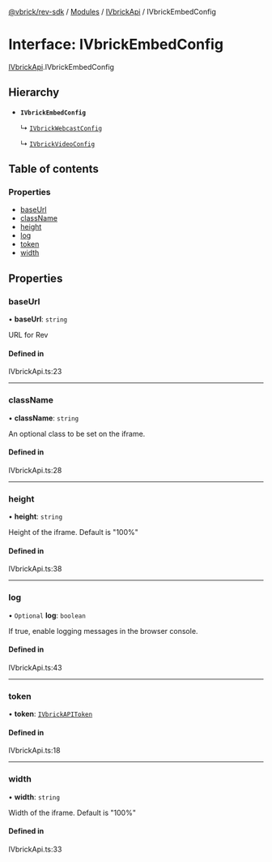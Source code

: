 [@vbrick/rev-sdk](../README.md) / [Modules](../modules.md) / [IVbrickApi](../modules/IVbrickApi.md) / IVbrickEmbedConfig

# Interface: IVbrickEmbedConfig

[IVbrickApi](../modules/IVbrickApi.md).IVbrickEmbedConfig

## Hierarchy

- **`IVbrickEmbedConfig`**

  ↳ [`IVbrickWebcastConfig`](IVbrickApi.IVbrickWebcastConfig.md)

  ↳ [`IVbrickVideoConfig`](IVbrickApi.IVbrickVideoConfig.md)

## Table of contents

### Properties

- [baseUrl](IVbrickApi.IVbrickEmbedConfig.md#baseurl)
- [className](IVbrickApi.IVbrickEmbedConfig.md#classname)
- [height](IVbrickApi.IVbrickEmbedConfig.md#height)
- [log](IVbrickApi.IVbrickEmbedConfig.md#log)
- [token](IVbrickApi.IVbrickEmbedConfig.md#token)
- [width](IVbrickApi.IVbrickEmbedConfig.md#width)

## Properties

### baseUrl

• **baseUrl**: `string`

URL for Rev

#### Defined in

IVbrickApi.ts:23

___

### className

• **className**: `string`

An optional class to be set on the iframe.

#### Defined in

IVbrickApi.ts:28

___

### height

• **height**: `string`

Height of the iframe. Default is "100%"

#### Defined in

IVbrickApi.ts:38

___

### log

• `Optional` **log**: `boolean`

If true, enable logging messages in the browser console.

#### Defined in

IVbrickApi.ts:43

___

### token

• **token**: [`IVbrickAPIToken`](IVbrickApi.IVbrickAPIToken.md)

#### Defined in

IVbrickApi.ts:18

___

### width

• **width**: `string`

Width of the iframe. Default is "100%"

#### Defined in

IVbrickApi.ts:33
